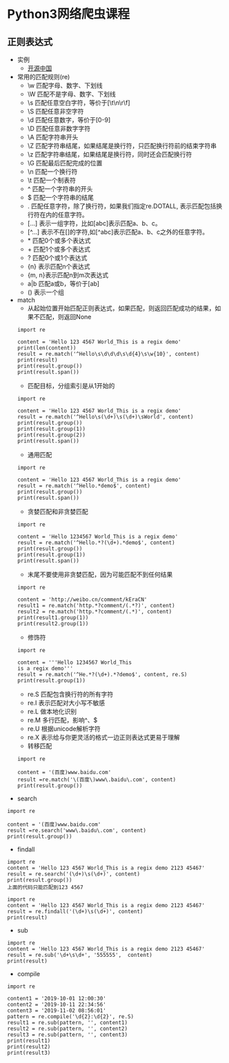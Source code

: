 # Python3网络爬虫课程
## 正则表达式
+ 实例
  - [开源中国](http://tool.oschina.net/regex)
+ 常用的匹配规则(re)
  - \w 匹配字母、数字、下划线
  - \W 匹配不是字母、数字、下划线
  - \s 匹配任意空白字符，等价于[\t\n\r\f]
  - \S 匹配任意非空字符
  - \d 匹配任意数字，等价于[0-9]
  - \D 匹配任意非数字字符
  - \A 匹配字符串开头
  - \Z 匹配字符串结尾，如果结尾是换行符，只匹配换行符前的结束字符串
  - \z 匹配字符串结尾，如果结尾是换行符，同时还会匹配换行符
  - \G 匹配最后匹配完成的位置
  - \n 匹配一个换行符
  - \t 匹配一个制表符
  - ^ 匹配一个字符串的开头
  - $ 匹配一个字符串的结尾
  - . 匹配任意字符，除了换行符，如果我们指定re.DOTALL, 表示匹配包括换行符在内的任意字符。
  - [...] 表示一组字符，比如[abc]表示匹配a、b、c。
  - [^...] 表示不在[]的字符,如[^abc]表示匹配a、b、c之外的任意字符。
  - \* 匹配0个或多个表达式
  - \+ 匹配1个或多个表达式
  - ? 匹配0个或1个表达式
  - {n} 表示匹配n个表达式
  - {m, n}表示匹配n到m次表达式
  - a|b 匹配a或b，等价于[ab]
  - () 表示一个组
+ match
  - 从起始位置开始匹配正则表达式，如果匹配，则返回匹配成功的结果，如果不匹配，则返回None
  ```
  import re

  content = 'Hello 123 4567 World_This is a regix demo'
  print(len(content))
  result = re.match('^Hello\s\d\d\d\s\d{4}\s\w{10}', content)
  print(result)
  print(result.group())
  print(result.span())
  ```
  - 匹配目标，分组索引是从1开始的
  ```
  import re

  content = 'Hello 123 4567 World_This is a regix demo'
  result = re.match('^Hello\s(\d+)\s(\d+)\sWorld', content)
  print(result.group())
  print(result.group(1))
  print(result.group(2))
  print(result.span())
  ```
  - 通用匹配
  ```
  import re

  content = 'Hello 123 4567 World_This is a regix demo'
  result = re.match('^Hello.*demo$', content)
  print(result.group())
  print(result.span())
  ```
  - 贪婪匹配和非贪婪匹配
  ```
  import re

  content = 'Hello 1234567 World_This is a regix demo'
  result = re.match('^Hello.*?(\d+).*demo$', content)
  print(result.group())
  print(result.group(1))
  print(result.span())
  ```
    + 末尾不要使用非贪婪匹配，因为可能匹配不到任何结果
    ```
    import re

    content = 'http://weibo.cn/comment/kEraCN'
    result1 = re.match('http.*?comment/(.*?)', content)
    result2 = re.match('http.*?comment/(.*)', content)
    print(result1.group(1))
    print(result2.group(1))
    ```
  - 修饰符
  ```
  import re

  content = '''Hello 1234567 World_This
  is a regix demo'''
  result = re.match('^He.*?(\d+).*?demo$', content, re.S)
  print(result.group(1))
  ```
    + re.S 匹配包含换行符的所有字符
    + re.I 表示匹配对大小写不敏感
    + re.L 做本地化识别
    + re.M 多行匹配，影响^、$
    + re.U 根据unicode解析字符
    + re.X 表示给与你更灵活的格式一边正则表达式更易于理解
  - 转移匹配
  ```
  import re

  content = '(百度)www.baidu.com'
  result =re.match('\(百度\)www\.baidu\.com', content)
  print(result.group())
  ```
+ search
```
import re

content = '(百度)www.baidu.com'
result =re.search('www\.baidu\.com', content)
print(result.group())
```
+ findall
```
import re
content = 'Hello 123 4567 World_This is a regix demo 2123 45467'
result = re.search('(\d+)\s(\d+)', content)
print(result.group())
上面的代码只能匹配到123 4567

import re
content = 'Hello 123 4567 World_This is a regix demo 2123 45467'
result = re.findall('(\d+)\s(\d+)', content)
print(result)
```
+ sub
```
import re
content = 'Hello 123 4567 World_This is a regix demo 2123 45467'
result = re.sub('\d+\s\d+', '555555',  content)
print(result)
```
+ compile
```
import re

content1 = '2019-10-01 12:00:30'
content2 = '2019-10-11 22:34:56'
content3 = '2019-11-02 08:56:01'
pattern = re.compile('\d{2}:\d{2}', re.S)
result1 = re.sub(pattern, '', content1)
result2 = re.sub(pattern, '', content2)
result3 = re.sub(pattern, '', content3)
print(result1)
print(result2)
print(result3)
```
